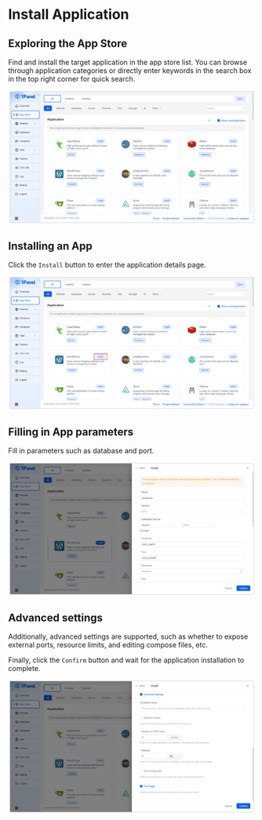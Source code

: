# Install Application

## Exploring the App Store

Find and install the target application in the app store list. You can browse through application categories or directly enter keywords in the search box in the top right corner for quick search.

![Click install button](../../img/appstore/app_list.png)

## Installing an App

Click the `Install` button to enter the application details page.

![Click install button](../../img/appstore/app_install.png)

## Filling in App parameters

Fill in parameters such as database and port.

![App parameters](../../img/appstore/app_parameters.png)

## Advanced settings

Additionally, advanced settings are supported, such as whether to expose external ports, resource limits, and editing compose files, etc.

Finally, click the `Confirm` button and wait for the application installation to complete.

![Advanced setting](../../img/appstore/app_advanced.png)
